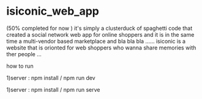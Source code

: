 # isiconic_web_app
(50% completed for now  ) it's simply a clusterduck of spaghetti code that created a social network web app for online shoppers and it is in the same time a multi-vendor  based marketplace and bla bla bla ......
isiconic is a website that is orionted for web shoppers who wanna share memories with ther people ...


how to run 

1)server : npm install / npm run dev 

1)server : npm install / npm run serve 
